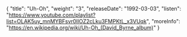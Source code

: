 {
  "title": "Uh-Oh",
  "weight": "3",
  "releaseDate": "1992-03-03",
  "listen": "https://www.youtube.com/playlist?list=OLAK5uy_mnMYBFsvr0lIOZ2cLku3FMPKtL_x3VUqk",
  "moreInfo": "https://en.wikipedia.org/wiki/Uh-Oh_(David_Byrne_album)"
}
